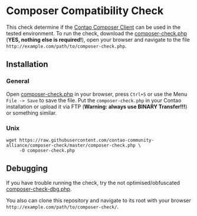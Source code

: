 Composer Compatibility Check
============================

This check determine if the [Contao Composer Client](https://github.com/contao-community-alliance/composer) can be used
in the tested environment. To run the check, download the
[composer-check.php](https://raw.githubusercontent.com/contao-community-alliance/composer-check/master/composer-check.php)
(**YES, nothing else is required!**),
open your browser and navigate to the file `http://example.com/path/to/composer-check.php`.

Installation
------------

### General

Open [composer-check.php](https://raw.githubusercontent.com/contao-community-alliance/composer-check/master/composer-check.php)
in your browser, press `Ctrl+S` or use the Menu `File -> Save` to save the file.
Put the `composer-check.php` in your Contao installation or upload it via FTP (**Warning: always use BINARY Transfer!!!**)
or something similar.

### Unix

```
wget https://raw.githubusercontent.com/contao-community-alliance/composer-check/master/composer-check.php \
     -O composer-check.php
```

Debugging
---------

If you have trouble running the check, try the not optimised/obfuscated
[composer-check-dbg.php](https://raw.githubusercontent.com/contao-community-alliance/composer-check/master/composer-check-dbg.php).

You also can clone this repository and navigate to its root with your browser `http://example.com/path/to/composer-check/`.
